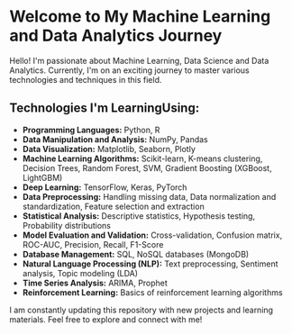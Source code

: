 # Welcome to My Machine Learning and Data Analytics Journey

Hello! I'm passionate about Machine Learning, Data Science and Data Analytics. Currently, I'm on an exciting journey to master various technologies and techniques in this field. 

## Technologies I'm LearningUsing:
- **Programming Languages:** Python, R
- **Data Manipulation and Analysis:** NumPy, Pandas
- **Data Visualization:** Matplotlib, Seaborn, Plotly
- **Machine Learning Algorithms:** Scikit-learn, K-means clustering, Decision Trees, Random Forest, SVM, Gradient Boosting (XGBoost, LightGBM)
- **Deep Learning:** TensorFlow, Keras, PyTorch
- **Data Preprocessing:** Handling missing data, Data normalization and standardization, Feature selection and extraction
- **Statistical Analysis:** Descriptive statistics, Hypothesis testing, Probability distributions
- **Model Evaluation and Validation:** Cross-validation, Confusion matrix, ROC-AUC, Precision, Recall, F1-Score
- **Database Management:** SQL, NoSQL databases (MongoDB)
- **Natural Language Processing (NLP):** Text preprocessing, Sentiment analysis, Topic modeling (LDA)
- **Time Series Analysis:** ARIMA, Prophet
- **Reinforcement Learning:** Basics of reinforcement learning algorithms

I am constantly updating this repository with new projects and learning materials. Feel free to explore and connect with me!

